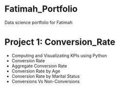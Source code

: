 # Fatimah_Portfolio
Data science portfolio for Fatimah

# Project 1: Conversion_Rate
- Computing and Visualizating KPIs using Python
- Conversion Rate
- Aggregate Conversion Rate
- Conversion Rate by Age
- Conversion Rate by Marital Status
- Conversions Vs Non-Conversions
